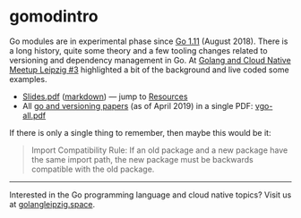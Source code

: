 # gomodintro

Go modules are in experimental phase since [Go
1.11](https://golang.org/doc/go1.11#modules) (August 2018). There is a long
history, quite some theory and a few tooling changes related to versioning and
dependency management in Go. At [Golang and Cloud Native Meetup Leipzig
#3](https://www.meetup.com/Leipzig-Golang-and-Cloud/events/260338152/)
highlighted a bit of the background and live coded some examples.

* [Slides.pdf](Slides.pdf) ([markdown](Slides.md)) &mdash; jump to [Resources](https://github.com/miku/gomodintro/blob/master/Slides.md#resources)
* All [go and versioning papers](https://research.swtch.com/vgo) (as of April 2019) in a single PDF: [vgo-all.pdf](vgo-all.pdf)

If there is only a single thing to remember, then maybe this would be it:

> Import Compatibility Rule: If an old package and a new package have the same
import path, the new package must be backwards compatible with the old package.

----

Interested in the Go programming language and cloud native topics? Visit us at
[golangleipzig.space](https://golangleipzig.space/).
